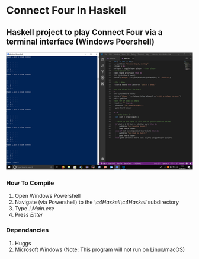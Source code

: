# Connect Four In Haskell
## Haskell project to play Connect Four via a terminal interface (Windows Poershell)
![alt text](https://raw.githubusercontent.com/gigamatt/connect-four-haskell/master/img/readme_image.png)

### How To Compile
1. Open Windows Powershell
2. Navigate (via Powershell) to the *\c4Haskell\c4Haskell* subdirectory
3. Type _.\Main.exe_
4. Press *Enter*

### Dependancies
1. Huggs
2. Microsoft Windows (Note: This program will not run on Linux/macOS)
